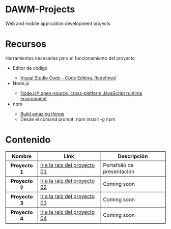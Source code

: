 # DAWM-Projects
 Web and mobile application development projects
 
# Recursos
 Herramientas necesarias para el funcionamiento del proyecto
 
 <ul>
  <li>Editor de código</li>
   <ul>
     <li>
      <a href="https://code.visualstudio.com/" target="_blank">Visual Studio Code - Code Editing. Redefined</a>
     </li>
   </ul>
  <li>Node.js</li>
   <ul>
    <li>
     <a href="https://nodejs.org/es/" target="_blank">Node.js® open-source, cross-platform JavaScript runtime environment</a>
    </li>
   </ul>
  <li>npm</li>
   <ul>
    <li>
     <a href="https://www.npmjs.com/" target="_blank">Build amazing things</a>
    </li>
    <li>Desde el comand prompt: npm install -g npm </li>
   </ul>
 </ul>
 
# Contenido

<table border="1" align="center">
<tr>
 <th>Nombre</th>
 <th>Link</th>
 <th>Descripción</th>
</tr>

<tr>
 <th>Proyecto 1</th>
 <td>
  <a href="/proyecto01/">Ir a la raíz del proyecto 01</a>
 </td>
 <td>Portafolio de presentación</td>
</tr>

<tr>
 <th>Proyecto 2</th>
 <td>
  <a href="/proyecto02/">Ir a la raíz del proyecto 02</a>
  <td>Coming soon</td>
 </td>
</tr>

<tr>
 <th>Proyecto 3</th>
 <td>
  <a href="/proyecto03/">Ir a la raíz del proyecto 03</a>
  <td>Coming soon</td>
 </td>
</tr>

<tr>
 <th>Proyecto 4</th>
 <td>
  <a href="/proyecto04/">Ir a la raíz del proyecto 04</a>
  <td>Coming soon</td>
 </td>
</tr>

</table>
